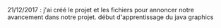 21/12/2017 : j'ai créé le projet et les fichiers pour annoncer notre avancement dans notre projet.
              début d'apprentissage du java graphics
